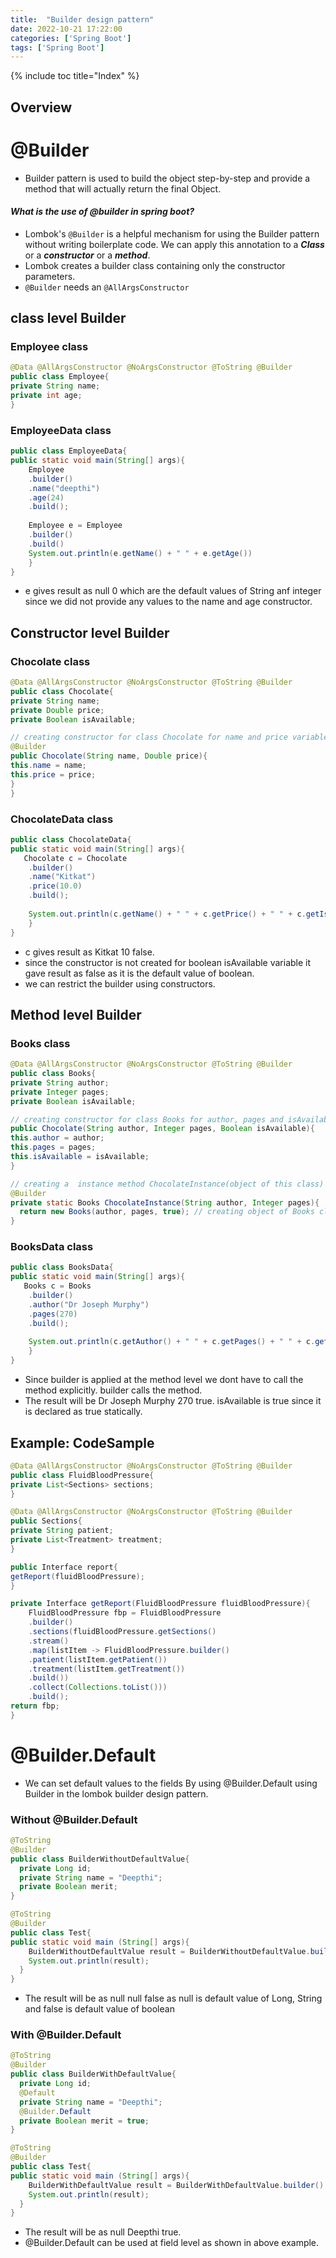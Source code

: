 ```yaml
---
title:  "Builder design pattern"
date: 2022-10-21 17:22:00
categories: ['Spring Boot']
tags: ['Spring Boot']
---
```


{% include toc title="Index" %}

## Overview
# @Builder

* Builder pattern is used to build the object step-by-step and provide a method that will actually return the final Object.
#### ***What is the use of @builder in spring boot?***
* Lombok's `@Builder` is a helpful mechanism for using the Builder pattern without writing boilerplate code. We can apply this annotation to a ***Class*** or a ***constructor***  or a ***method***.
* Lombok creates a builder class containing only the constructor parameters.
* `@Builder` needs an `@AllArgsConstructor`

## class level Builder
### Employee class
``` java
@Data @AllArgsConstructor @NoArgsConstructor @ToString @Builder
public class Employee{
private String name;
private int age;
}
```

### EmployeeData class
``` java
public class EmployeeData{
public static void main(String[] args){
    Employee
    .builder()
    .name("deepthi")
    .age(24)
    .build();
    
    Employee e = Employee
    .builder()
    .build()
    System.out.println(e.getName() + " " + e.getAge())
    }
}
```
* e gives result as null 0 which are the default values of String anf integer since we did not provide any values to the name and age constructor.

## Constructor level Builder
### Chocolate class
``` java
@Data @AllArgsConstructor @NoArgsConstructor @ToString @Builder
public class Chocolate{
private String name;
private Double price;
private Boolean isAvailable;

// creating constructor for class Chocolate for name and price variables
@Builder
public Chocolate(String name, Double price){
this.name = name;
this.price = price;
}
}
```

### ChocolateData class
``` java
public class ChocolateData{
public static void main(String[] args){
   Chocolate c = Chocolate
    .builder()
    .name("Kitkat")
    .price(10.0)
    .build();
   
    System.out.println(c.getName() + " " + c.getPrice() + " " + c.getIsAvailable())
    }
}
```
* c gives result as Kitkat 10 false.
* since the constructor is not created for boolean isAvailable variable it gave result as false as it is the default value of boolean.
* we can restrict the builder using constructors. 

## Method level Builder
### Books class
``` java
@Data @AllArgsConstructor @NoArgsConstructor @ToString @Builder
public class Books{
private String author;
private Integer pages;
private Boolean isAvailable;

// creating constructor for class Books for author, pages and isAvailable variables
public Chocolate(String author, Integer pages, Boolean isAvailable){
this.author = author;
this.pages = pages;
this.isAvailable = isAvailable;
}

// creating a  instance method ChocolateInstance(object of this class)
@Builder
private static Books ChocolateInstance(String author, Integer pages){
  return new Books(author, pages, true); // creating object of Books class
}
```

### BooksData class
``` java
public class BooksData{
public static void main(String[] args){
   Books c = Books
    .builder()
    .author("Dr Joseph Murphy")
    .pages(270)
    .build();
   
    System.out.println(c.getAuthor() + " " + c.getPages() + " " + c.getIsAvailable())
    }
}
```
* Since builder is applied at the method level we dont have to call the method explicitly. builder calls the method.
* The result will be Dr Joseph Murphy 270 true. isAvailable is true since it is declared as true statically. 

## Example: CodeSample

``` java
@Data @AllArgsConstructor @NoArgsConstructor @ToString @Builder
public class FluidBloodPressure{
private List<Sections> sections;
}
```

``` java
@Data @AllArgsConstructor @NoArgsConstructor @ToString @Builder
public Sections{
private String patient;
private List<Treatment> treatment;
}
```

``` java 
public Interface report{
getReport(fluidBloodPressure);
}
```

``` java
private Interface getReport(FluidBloodPressure fluidBloodPressure){
    FluidBloodPressure fbp = FluidBloodPressure
    .builder()
    .sections(fluidBloodPressure.getSections()
    .stream()
    .map(listItem -> FluidBloodPressure.builder()
    .patient(listItem.getPatient())
    .treatment(listItem.getTreatment())
    .build())
    .collect(Collections.toList()))
    .build();
return fbp;
}
```
# @Builder.Default
* We can set default values to the fields By using @Builder.Default using Builder in the lombok builder design pattern. 

### Without @Builder.Default
``` java
@ToString
@Builder
public class BuilderWithoutDefaultValue{
  private Long id;
  private String name = "Deepthi";
  private Boolean merit;
}
```

``` java
@ToString
@Builder
public class Test{
public static void main (String[] args){
    BuilderWithoutDefaultValue result = BuilderWithoutDefaultValue.builder().build();
    System.out.println(result);
  }
}
```
* The result will be as null null false as null is default value of Long, String and false is default value of boolean

### With @Builder.Default
``` java
@ToString
@Builder
public class BuilderWithDefaultValue{
  private Long id;
  @Default
  private String name = "Deepthi";
  @Builder.Default
  private Boolean merit = true;
}
```

``` java
@ToString
@Builder
public class Test{
public static void main (String[] args){
    BuilderWithDefaultValue result = BuilderWithDefaultValue.builder().build();
    System.out.println(result);
  }
}
```
* The result will be as null Deepthi true.
* @Builder.Default can be used at field level as shown in above example.



